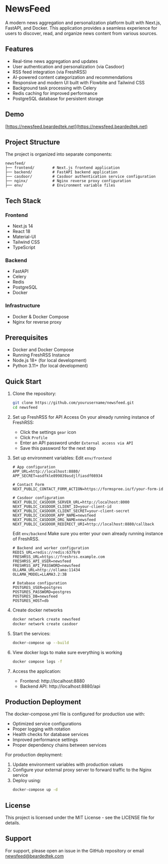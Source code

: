 # NewsFeed

A modern news aggregation and personalization platform built with Next.js, FastAPI, and Docker. This application provides a seamless experience for users to discover, read, and organize news content from various sources.

## Features

- Real-time news aggregation and updates
- User authentication and personalization (via Casdoor)
- RSS feed integration (via FreshRSS)
- AI-powered content categorization and recommendations
- Responsive and modern UI built with Flowbite and Tailwind CSS
- Background task processing with Celery
- Redis caching for improved performance
- PostgreSQL database for persistent storage

## Demo
[https://newsfeed.beardedtek.net](https://newsfeed.beardedtek.net)

## Project Structure

The project is organized into separate components:

```
newsfeed/
├── frontend/        # Next.js frontend application
├── backend/         # FastAPI backend application
├── casdoor/         # Casdoor authentication service configuration
├── nginx/           # Nginx reverse proxy configuration
├── env/             # Environment variable files
```

## Tech Stack

### Frontend
- Next.js 14
- React 18
- Material-UI
- Tailwind CSS
- TypeScript

### Backend
- FastAPI
- Celery
- Redis
- PostgreSQL
- Docker

### Infrastructure
- Docker & Docker Compose
- Nginx for reverse proxy

## Prerequisites

- Docker and Docker Compose
- Running FreshRSS Instance
- Node.js 18+ (for local development)
- Python 3.11+ (for local development)

## Quick Start

1. Clone the repository:
   ```bash
   git clone https://github.com/yourusername/newsfeed.git
   cd newsfeed
   ```

2. Set up FreshRSS for API Access
   On your already running instance of FreshRSS:
      - Click the settings `gear` icon
      - Click `Profile`
      - Enter an API password under `External access via API`
      - Save this password for the next step

3. Set up environment variables:
      Edit `env/frontend`
   ```
   # App configuration
   APP_URL=http://localhost:8880/
   APP_SECRET=asdfkle899839asdjlfiasdf08934
   
   # Contact Form
   NEXT_PUBLIC_CONTACT_FORM_ACTION=https://formspree.io/f/your-form-id
   
   # Casdoor configuration
   NEXT_PUBLIC_CASDOOR_SERVER_URL=http://localhost:8000
   NEXT_PUBLIC_CASDOOR_CLIENT_ID=your-client-id
   NEXT_PUBLIC_CASDOOR_CLIENT_SECRET=your-client-secret
   NEXT_PUBLIC_CASDOOR_APP_NAME=newsfeed
   NEXT_PUBLIC_CASDOOR_ORG_NAME=newsfeed
   NEXT_PUBLIC_CASDOOR_REDIRECT_URI=http://localhost:8880/callback
   ```

   Edit `env/backend`
   Make sure you enter your own already running instance of FreshRSS.
   ```
   # Backend and worker configuration
   REDIS_URL=redis://redis:6379/0
   FRESHRSS_URL=https://freshrss.example.com
   FRESHRSS_API_USER=newsfeed
   FRESHRSS_API_PASSWORD=newsfeed
   OLLAMA_URL=http://ollama:11434
   OLLAMA_MODEL=LLAMA3.2:3B

   # Database configuration
   POSTGRES_USER=postgres
   POSTGRES_PASSWORD=postgres
   POSTGRES_DB=newsfeed
   POSTGRES_HOST=db
   ```

4. Create docker networks
   ```bash
   docker network create newsfeed
   docker network create casdoor
   ```

5. Start the services:
   ```bash
   docker-compose up --build
   ```

6. View docker logs to make sure everything is working
   ```bash
   docker compose logs -f
   ```

7. Access the application:
   - Frontend: http://localhost:8880
   - Backend API: http://localhost:8880/api

## Production Deployment

The docker-compose.yml file is configured for production use with:

- Optimized service configurations
- Proper logging with rotation
- Health checks for database services
- Improved performance settings
- Proper dependency chains between services

For production deployment:

1. Update environment variables with production values
2. Configure your external proxy server to forward traffic to the Nginx service
3. Deploy using:
   ```bash
   docker-compose up -d
   ```

## License

This project is licensed under the MIT License - see the LICENSE file for details.

## Support

For support, please open an issue in the GitHub repository or email newsfeed@beardedtek.com